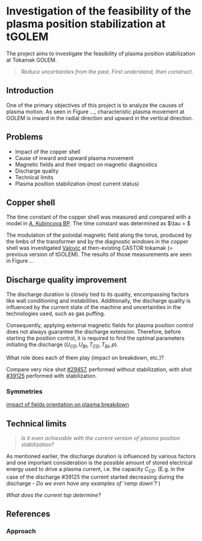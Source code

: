 # Investigation of the feasibility of the plasma position stabilization at tGOLEM
The project aims to investigate the feasibility of plasma position stabilization at Tokamak GOLEM. 

> *Reduce uncertainties from the past. First understand, then construct.*

## Introduction
One of the primary objectives of this project is to analyze the causes of plasma motion. As seen in Figure ..., characteristic plasma movement at GOLEM is inward in the radial direction and upward in the vertical direction. 



## Problems
* Impact of the copper shell
* Cause of inward and upward plasma movement
* Magnetic fields and their impact on magnetic diagnostics 
* Discharge quality 
* Technical limits
* Plasma position stabilization (most current status)

## Copper shell
The time constant of the copper shell was measured and compared with a model in [A. Kubincova BP](https://dspace.cvut.cz/bitstream/handle/10467/97036/F4-BP-2021-Kubincova-Adela-bp_fttf_21_kubincova.pdf?sequence=-1&isAllowed=y). The time constant was determined as $\tau = $


The modulation of the poloidal magnetic field along the torus, produced by the limbs of the transformer and by the diagnostic windows in the copper shell was investigated [Valovic](http://golem.fjfi.cvut.cz/wiki/Library/CASTOR/Valovic_Magnetic_Diagnostics_CZJP_88.pdf) at then-existing CASTOR tokamak (= previous version of tGOLEM). The results of those measurements are seen in Figure ...  


## Discharge quality improvement
The discharge duration is closely tied to its quality, encompassing factors like wall conditioning and instabilities. Additionally, the discharge quality is influenced by the current state of the machine and uncertainties in the technologies used, such as gas puffing. 

Consequently, applying external magnetic fields for plasma position control does not always guarantee the discharge extension. Therefore, before starting the position control, it is required to find the optimal parameters initiating the discharge ($U_{CD}, U_{Bt}, T_{CD}, T_{Bt}, p$). 

What role does each of them play (impact on breakdown, etc.)?

Compare very nice shot [\#29457](http://golem.fjfi.cvut.cz/shots/29457/), performed without stabilization, with shot [\#39125](http://golem.fjfi.cvut.cz/shots/39125/) performed with stabilization. 

### Symmetries 
[impact of fields orientation on plasma breakdown](http://golem.fjfi.cvut.cz/wiki/TrainingCourses/Universities/CTU.cz/PRPL/2015-2016/AdamSem/index)

## Technical limits 
>*Is it even achievable with the current version of plasma position stabilization?*

As mentioned earlier, the discharge duration is influenced by various factors and one important consideration is the possible amount of stored electrical energy used to drive a plasma current, i.e. the capacity $C_{CD}$. (E.g. in the case of the discharge \#39125 the current started decreasing during the discharge - *Do we even have any examples of 'ramp down'?* )

*What does the current top determine?*



## References


<div id="refs"></div>

### Approach



